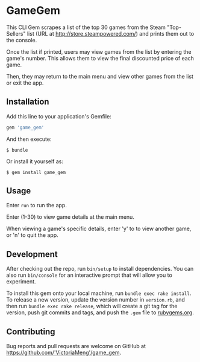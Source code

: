 # GameGem

This CLI Gem scrapes a list of the top 30 games from the Steam "Top-Sellers" list (URL at http://store.steampowered.com/) and prints them out to the console.

Once the list if printed, users may view games from the list by entering the game's number. This allows them to view the final discounted price of each game.

Then, they may return to the main menu and view other games from the list or exit the app.

## Installation

Add this line to your application's Gemfile:

```ruby
gem 'game_gem'
```

And then execute:

    $ bundle

Or install it yourself as:

    $ gem install game_gem

## Usage

Enter `run` to run the app.

Enter (1-30) to view game details at the main menu.

When viewing a game's specific details, enter 'y' to to view another game, or 'n' to quit the app.

## Development

After checking out the repo, run `bin/setup` to install dependencies. You can also run `bin/console` for an interactive prompt that will allow you to experiment.

To install this gem onto your local machine, run `bundle exec rake install`. To release a new version, update the version number in `version.rb`, and then run `bundle exec rake release`, which will create a git tag for the version, push git commits and tags, and push the `.gem` file to [rubygems.org](https://rubygems.org).

## Contributing

Bug reports and pull requests are welcome on GitHub at https://github.com/'VictoriaMeng'/game_gem.
